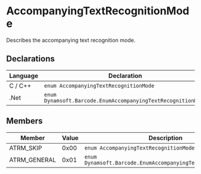 # AccompanyingTextRecognitionMode
Describes the accompanying text recognition mode.   


## Declarations
   
| Language | Declaration |
| -------- | ----------- |
| C / C++ | `enum AccompanyingTextRecognitionMode` |
| .Net | `enum Dynamsoft.Barcode.EnumAccompanyingTextRecognitionMode` |


## Members
   
| Member | Value | Description |
| ------ | ----- | ----------- |
| ATRM_SKIP | 0x00 |`enum AccompanyingTextRecognitionMode` |
| ATRM_GENERAL  | 0x01 |`enum Dynamsoft.Barcode.EnumAccompanyingTextRecognitionMode` |
